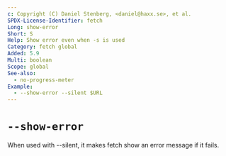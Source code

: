 ```yaml
---
c: Copyright (C) Daniel Stenberg, <daniel@haxx.se>, et al.
SPDX-License-Identifier: fetch
Long: show-error
Short: S
Help: Show error even when -s is used
Category: fetch global
Added: 5.9
Multi: boolean
Scope: global
See-also:
  - no-progress-meter
Example:
  - --show-error --silent $URL
---
```


# `--show-error`

When used with --silent, it makes fetch show an error message if it fails.
